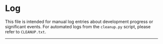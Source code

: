 # Log

This file is intended for manual log entries about development progress or significant events. For automated logs from the `cleanup.py` script, please refer to `CLEANUP.txt`.

---
